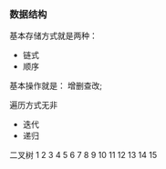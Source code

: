 ### 数据结构
基本存储方式就是两种：
- 链式
- 顺序

基本操作就是：
增删查改;

遍历方式无非
- 迭代
- 递归

二叉树
              1
      2               3
  4       5       6       7
8   9   10  11  12  13  14  15
